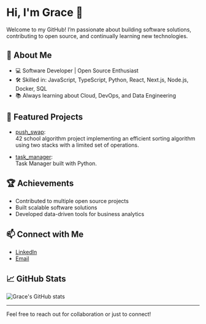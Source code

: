 # Hi, I'm Grace 👋

Welcome to my GitHub! I’m passionate about building software solutions, contributing to open source, and continually learning new technologies.

## 🚀 About Me
- 💻 Software Developer | Open Source Enthusiast
- 🛠️ Skilled in: JavaScript, TypeScript, Python, React, Next.js, Node.js, Docker, SQL
- 📚 Always learning about Cloud, DevOps, and Data Engineering

## 🌟 Featured Projects

- [push_swap](https://github.com/grace-hdd/push_swap):  
  42 school algorithm project implementing an efficient sorting algorithm using two stacks with a limited set of operations.

- [task_manager](https://github.com/grace-hdd/task_manager):  
  Task Manager built with Python.

## 🏆 Achievements
- Contributed to multiple open source projects
- Built scalable software solutions
- Developed data-driven tools for business analytics

## 📫 Connect with Me
- [LinkedIn](https://www.linkedin.com/in/grace-haddad1/)
- [Email](mailto:gracehadda@gmail.com)

## 📈 GitHub Stats
![Grace's GitHub stats](https://github-readme-stats.vercel.app/api?username=grace-hdd&show_icons=true&hide_title=true&count_private=true)

---

Feel free to reach out for collaboration or just to connect!